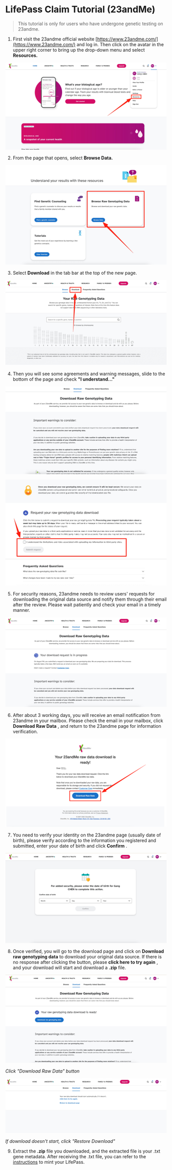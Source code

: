 # LifePass Claim Tutorial (23andMe)

> This tutorial is only for users who have undergone genetic testing on 23andme.
> 
1. First visit the 23andme official website [https://www.23andme.com/](https://www.23andme.com/) and log in. Then click on the avatar in the upper right corner to bring up the drop-down menu and select **Resources.**

![23andMe Resources Menu](imgs/tutorials/23andme/23andme-step-01.jpg)

2. From the page that opens, select **Browse Data.**

![Browse Data Option](imgs/tutorials/23andme/23andme-step-02.jpg)

3. Select **Download** in the tab bar at the top of the new page.

![Download Tab](imgs/tutorials/23andme/23andme-step-03.jpg)

4. Then you will see some agreements and warning messages, slide to the bottom of the page and check **"I understand..."**

![Agreement Checkbox](imgs/tutorials/23andme/23andme-step-04.jpg)

![Agreement Terms](imgs/tutorials/23andme/23andme-step-05.jpg)

5. For security reasons, 23andme needs to review users' requests for downloading the original data source and notify them through their email after the review. Please wait patiently and check your email in a timely manner.

![Review Notification](imgs/tutorials/23andme/23andme-step-06.jpg)

6. After about 3 working days, you will receive an email notification from 23andme in your mailbox. Please check the email in your mailbox, click **Download Raw Data** , and return to the 23andme page for information verification.

![Email Notification](imgs/tutorials/23andme/23andme-step-07.png)

7. You need to verify your identity on the 23andme page (usually date of birth), please verify according to the information you registered and submitted, enter your date of birth and click **Confirm** .

![Identity Verification](imgs/tutorials/23andme/23andme-step-08.jpg)

8. Once verified, you will go to the download page and click on **Download raw genotyping data** to download your original data source. If there is no response after clicking the button, please **click here to try again** , and your download will start and download a **.zip** file.

![Download Raw Data Button](imgs/tutorials/23andme/23andme-step-09.jpg)

*Click "Download Raw Data" button*

![Restore Download Option](imgs/tutorials/23andme/23andme-step-10.jpg)

*If download doesn't start, click "Restore Download"*

9. Extract the **.zip** file you downloaded, and the extracted file is your .txt gene metadata. After receiving the .txt file, you can refer to the [instructions](https://www.notion.so/LifePass-Claim-Tutorial-WeGene-24d2450ef1068069aee5e0957c1f991f?pvs=21) to mint your LifePass.
